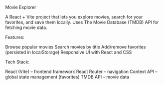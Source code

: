 Movie Explorer

A React + Vite project that lets you explore movies, search for your favorites, and save them locally. Uses The Movie Database (TMDB)
 API for fetching movie data.

Features:

Browse popular movies
Search movies by title
Add/remove favorites (persisted in localStorage)
Responsive UI with React and CSS

Tech Stack:

React (Vite) – frontend framework
React Router – navigation
Context API – global state management (favorites)
TMDB API – movie data

